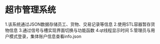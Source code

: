 # 超市管理系统
1.该系统通过JSON数据存储员工、货物、交易记录等信息
2.使用STL容器暂存货物信息
3.通过信号与槽实现界面切换与功能函数
4.qt线程显示时间
5.管理员与用户模式登录，集体账户信息查看info.json
